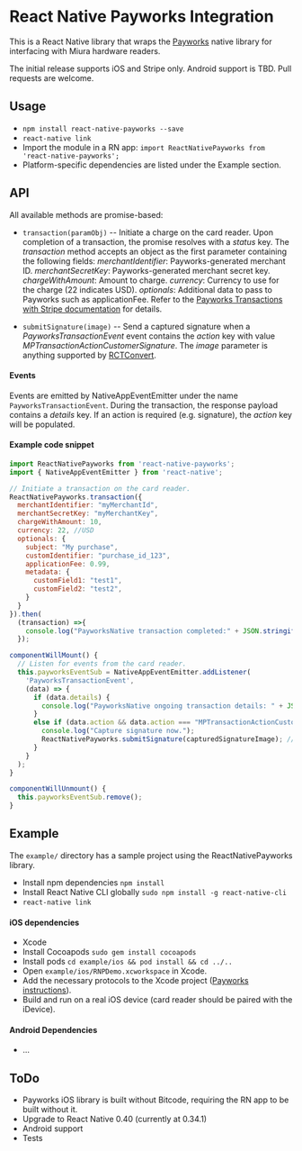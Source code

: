 # React Native Payworks Integration

This is a React Native library that wraps the [Payworks](http://www.payworks.mpymnt.com/) native library for interfacing with Miura hardware readers.

The initial release supports iOS and Stripe only.  Android support is TBD.  Pull requests are welcome.

## Usage

* `npm install react-native-payworks --save`
* `react-native link`
* Import the module in a RN app:
`import ReactNativePayworks from 'react-native-payworks';`
* Platform-specific dependencies are listed under the Example section.

## API

All available methods are promise-based:

* `transaction(paramObj)` -- Initiate a charge on the card reader. Upon completion of a transaction, the promise resolves with a _status_ key.  The _transaction_ method accepts an object as the first parameter containing the following fields:
_merchantIdentifier_: Payworks-generated merchant ID.
_merchantSecretKey_: Payworks-generated merchant secret key.
_chargeWithAmount_: Amount to charge.
_currency_: Currency to use for the charge (22 indicates USD).
_optionals_: Additional data to pass to Payworks such as applicationFee. Refer to the [Payworks Transactions with Stripe documentation](http://www.payworks.mpymnt.com/node/268) for details.

* `submitSignature(image)` -- Send a captured signature when a _PayworksTransactionEvent_ event contains the _action_ key with value _MPTransactionActionCustomerSignature_.  The _image_ parameter is anything supported by [RCTConvert](https://github.com/facebook/react-native/blob/master/React/Base/RCTConvert.m).

#### Events
Events are emitted by NativeAppEventEmitter under the name `PayworksTransactionEvent`. During the transaction, the response payload contains a _details_ key.  If an action is required (e.g. signature), the _action_ key will be populated.

#### Example code snippet
```Javascript
import ReactNativePayworks from 'react-native-payworks';
import { NativeAppEventEmitter } from 'react-native';

// Initiate a transaction on the card reader.
ReactNativePayworks.transaction({
  merchantIdentifier: "myMerchantId",
  merchantSecretKey: "myMerchantKey",
  chargeWithAmount: 10,
  currency: 22, //USD
  optionals: {
    subject: "My purchase",
    customIdentifier: "purchase_id_123",
    applicationFee: 0.99,
    metadata: {
      customField1: "test1",
      customField2: "test2",
    }
  }
}).then(
  (transaction) =>{
    console.log("PayworksNative transaction completed:" + JSON.stringify(transaction));
  });

componentWillMount() {
  // Listen for events from the card reader.
  this.payworksEventSub = NativeAppEventEmitter.addListener(
    'PayworksTransactionEvent',
    (data) => {
      if (data.details) {
        console.log("PayworksNative ongoing transaction details: " + JSON.stringify(data.details));
      }
      else if (data.action && data.action === "MPTransactionActionCustomerSignature") {
        console.log("Capture signature now.");
        ReactNativePayworks.submitSignature(capturedSignatureImage); // you supply capturedSignatureImage
      }
    }
  );
}

componentWillUnmount() {
  this.payworksEventSub.remove();
}
```

## Example
The `example/` directory has a sample project using the ReactNativePayworks library.

* Install npm dependencies ```npm install```
* Install React Native CLI globally ```sudo npm install -g react-native-cli```
* ```react-native link```

#### iOS dependencies
* Xcode
* Install Cocoapods ```sudo gem install cocoapods```
* Install pods ```cd example/ios && pod install && cd ../..```
* Open `example/ios/RNPDemo.xcworkspace` in Xcode.
* Add the necessary protocols to the Xcode project ([Payworks instructions](http://www.payworks.mpymnt.com/node/101)).
* Build and run on a real iOS device (card reader should be paired with the iDevice).


#### Android Dependencies
* ...

## ToDo
* Payworks iOS library is built without Bitcode, requiring the RN app to be built without it.
* Upgrade to React Native 0.40 (currently at 0.34.1)
* Android support
* Tests
